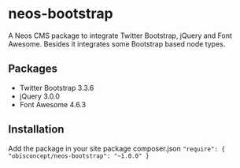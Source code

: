 # neos-bootstrap
A Neos CMS package to integrate Twitter Bootstrap, jQuery and Font Awesome.
Besides it integrates some Bootstrap based node types.

## Packages
- Twitter Bootstrap 3.3.6
- jQuery 3.0.0
- Font Awesome 4.6.3

## Installation
Add the package in your site package composer.json
`"require": {
     "obisconcept/neos-bootstrap": "~1.0.0"
 }`
